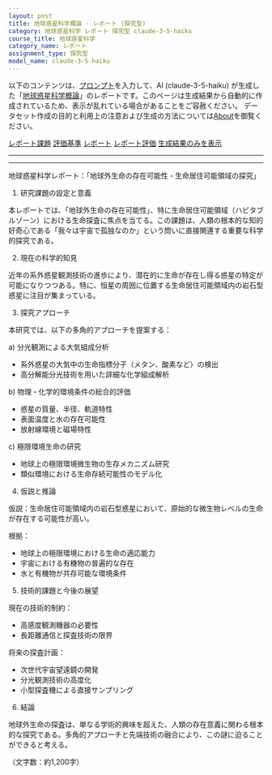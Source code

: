 ```yaml
---
layout: post
title: 地球惑星科学概論 - レポート (探究型)
category: 地球惑星科学 レポート 探究型 claude-3-5-haiku
course_title: 地球惑星科学
category_name: レポート
assignment_type: 探究型
model_name: claude-3-5-haiku
---
```


以下のコンテンツは、[プロンプト](http://127.0.0.1:8000/generated/地球惑星科学/claude-3-5-haiku/prompt_レポート-探究型.md)を入力して、AI (claude-3-5-haiku) が生成した「[地球惑星科学概論](/contents/地球惑星科学/)」のレポートです。このページは生成結果から自動的に作成されているため、表示が乱れている場合があることをご容赦ください。
データセット作成の目的と利用上の注意および生成の方法については[About](/About)を御覧ください。

[レポート課題](../レポート課題-探究型)
[評価基準](../評価基準-探究型)
[レポート](../レポート-探究型)
[レポート評価](../レポート評価-探究型)
[生成結果のみを表示](http://127.0.0.1:8000/generated/地球惑星科学/claude-3-5-haiku/レポート-探究型.md)
  

***
***
  
地球惑星科学レポート：「地球外生命の存在可能性 - 生命居住可能領域の探究」

1. 研究課題の設定と意義

本レポートでは、「地球外生命の存在可能性」、特に生命居住可能領域（ハビタブルゾーン）における生命探査に焦点を当てる。この課題は、人類の根本的な知的好奇心である「我々は宇宙で孤独なのか」という問いに直接関連する重要な科学的探究である。

2. 現在の科学的知見

近年の系外惑星観測技術の進歩により、潜在的に生命が存在し得る惑星の特定が可能になりつつある。特に、恒星の周囲に位置する生命居住可能領域内の岩石型惑星に注目が集まっている。

3. 探究アプローチ

本研究では、以下の多角的アプローチを提案する：

a) 分光観測による大気組成分析
- 系外惑星の大気中の生命指標分子（メタン、酸素など）の検出
- 高分解能分光技術を用いた詳細な化学組成解析

b) 物理・化学的環境条件の総合的評価
- 惑星の質量、半径、軌道特性
- 表面温度と水の存在可能性
- 放射線環境と磁場特性

c) 極限環境生命の研究
- 地球上の極限環境微生物の生存メカニズム研究
- 類似環境における生命存続可能性のモデル化

4. 仮説と推論

仮説：生命居住可能領域内の岩石型惑星において、原始的な微生物レベルの生命が存在する可能性が高い。

根拠：
- 地球上の極限環境における生命の適応能力
- 宇宙における有機物の普遍的な存在
- 水と有機物が共存可能な環境条件

5. 技術的課題と今後の展望

現在の技術的制約：
- 高感度観測機器の必要性
- 長距離通信と探査技術の限界

将来の探査計画：
- 次世代宇宙望遠鏡の開発
- 分光観測技術の高度化
- 小型探査機による直接サンプリング

6. 結論

地球外生命の探査は、単なる学術的興味を超えた、人類の存在意義に関わる根本的な探究である。多角的アプローチと先端技術の融合により、この謎に迫ることができると考える。

（文字数：約1,200字）

